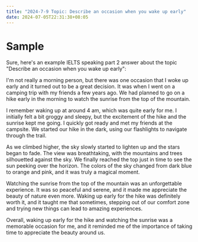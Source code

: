 ```yaml
---
title: "2024-7-9 Topic: Describe an occasion when you wake up early"
date: 2024-07-05T22:31:38+08:05
---
```


# Sample
Sure, here's an example IELTS speaking part 2 answer about the topic "Describe an occasion when you wake up early":

I'm not really a morning person, but there was one occasion that I woke up early and it turned out to be a great decision. It was when I went on a camping trip with my friends a few years ago. We had planned to go on a hike early in the morning to watch the sunrise from the top of the mountain.

I remember waking up at around 4 am, which was quite early for me. I initially felt a bit groggy and sleepy, but the excitement of the hike and the sunrise kept me going. I quickly got ready and met my friends at the campsite. We started our hike in the dark, using our flashlights to navigate through the trail.

As we climbed higher, the sky slowly started to lighten up and the stars began to fade. The view was breathtaking, with the mountains and trees silhouetted against the sky. We finally reached the top just in time to see the sun peeking over the horizon. The colors of the sky changed from dark blue to orange and pink, and it was truly a magical moment.

Watching the sunrise from the top of the mountain was an unforgettable experience. It was so peaceful and serene, and it made me appreciate the beauty of nature even more. Waking up early for the hike was definitely worth it, and it taught me that sometimes, stepping out of our comfort zone and trying new things can lead to amazing experiences.

Overall, waking up early for the hike and watching the sunrise was a memorable occasion for me, and it reminded me of the importance of taking time to appreciate the beauty around us.
